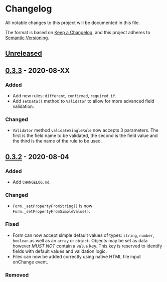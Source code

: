 # Changelog
All notable changes to this project will be documented in this file.

The format is based on [Keep a Changelog](https://keepachangelog.com/en/1.0.0/),
and this project adheres to [Semantic Versioning](https://semver.org/spec/v2.0.0.html).

## [Unreleased]

## [0.3.3] - 2020-08-XX

### Added
- Add new rules: `different`, `confirmed`, `required_if`.
- Add `setData()` method to `Validator` to allow for more advanced field validation.


### Changed
- `Validator` method `validateSingleRule` now accepts 3 parameters.  The first is the field name to be validated, the second is the field value and the third is the name of the rule to be used.

## [0.3.2] - 2020-08-04
### Added
- Add `CHANGELOG.md`.

### Changed
- `Form._setPropertyFromString()` is now `Form._setPropertyFromSimpleValue()`.

### Fixed
- Form can now accept simple default values of types: `string`, `number`, `boolean` as well as an `array` or `object`. Objects may be set as data however *MUST NOT* contain a `value` key. This key is reserved to identify fields with default values and validation logic.
- Files can now be added correctly using native HTML file input onChange event.

### Removed

[Unreleased]: https://github.com/lukejamesmorrison/form-js/compare/v0.3.3...HEAD
[0.3.3]: https://github.com/lukejamesmorrison/form-js/compare/v0.3.3...HEAD
[0.3.2]: https://github.com/lukejamesmorrison/form-js/compare/v0.3.2...0.3.3
[0.2.0]: https://github.com/lukejamesmorrison/form-js/compare/v0.2.0...v0.3.2
